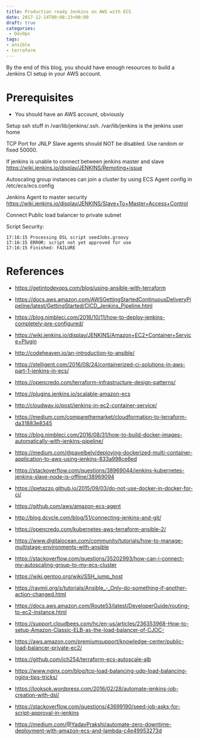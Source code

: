 ```yaml
---
title: Production ready Jenkins on AWS with ECS
date: 2017-12-14T00:08:23+00:00
draft: true
categories:
 - DevOps
tags:
- ansible
- terraform
---
```


By the end of this blog, you should have enough resources to build a Jenkins CI setup in your AWS account.

# Prerequisites
- You should have an AWS account, obviously

Setup ssh stuff in /var/lib/jenkins/.ssh. /var/lib/jenkins is the jenkins user home

TCP Port for JNLP Slave agents should NOT be disabled. Use random or fixed 50000.

If jenkins is unable to connect between jenkins master and slave https://wiki.jenkins.io/display/JENKINS/Remoting+issue

Autoscaling group instances can join a cluster by using ECS Agent config in /etc/ecs/ecs.config

Jenkins Agent to master security https://wiki.jenkins.io/display/JENKINS/Slave+To+Master+Access+Control

Connect Public load balancer to private subnet

Script Security:
```
17:16:15 Processing DSL script seedJobs.groovy
17:16:15 ERROR: script not yet approved for use
17:16:15 Finished: FAILURE
```

# References
- https://getintodevops.com/blog/using-ansible-with-terraform
- https://docs.aws.amazon.com/AWSGettingStartedContinuousDeliveryPipeline/latest/GettingStarted/CICD_Jenkins_Pipeline.html
- https://blog.nimbleci.com/2016/10/11/how-to-deploy-jenkins-completely-pre-configured/
- https://wiki.jenkins.io/display/JENKINS/Amazon+EC2+Container+Service+Plugin
- http://codeheaven.io/an-introduction-to-ansible/
- https://stelligent.com/2016/08/24/containerized-ci-solutions-in-aws-part-1-jenkins-in-ecs/
- https://opencredo.com/terraform-infrastructure-design-patterns/
- https://plugins.jenkins.io/scalable-amazon-ecs
- http://cloudway.io/post/jenkins-in-ec2-container-service/
- https://medium.com/comparethemarket/cloudformation-to-terraform-da31883e8345
- https://blog.nimbleci.com/2016/08/31/how-to-build-docker-images-automatically-with-jenkins-pipeline/
- https://medium.com/@pavelbely/deploying-dockerized-multi-container-application-to-aws-using-jenkins-833a998ce6ed
- https://stackoverflow.com/questions/38969044/jenkins-kubernetes-jenkins-slave-node-is-offline/38969094
- https://jpetazzo.github.io/2015/09/03/do-not-use-docker-in-docker-for-ci/
- https://github.com/aws/amazon-ecs-agent
- http://blog.dcycle.com/blog/51/connecting-jenkins-and-git/
- https://opencredo.com/kubernetes-aws-terraform-ansible-2/
- https://www.digitalocean.com/community/tutorials/how-to-manage-multistage-environments-with-ansible
- https://stackoverflow.com/questions/35202993/how-can-i-connect-my-autoscaling-group-to-my-ecs-cluster
- https://wiki.gentoo.org/wiki/SSH_jump_host
- https://raymii.org/s/tutorials/Ansible_-_Only-do-something-if-another-action-changed.html
- https://docs.aws.amazon.com/Route53/latest/DeveloperGuide/routing-to-ec2-instance.html
- https://support.cloudbees.com/hc/en-us/articles/236353968-How-to-setup-Amazon-Classic-ELB-as-the-load-balancer-of-CJOC-
- https://aws.amazon.com/premiumsupport/knowledge-center/public-load-balancer-private-ec2/

- https://github.com/jch254/terraform-ecs-autoscale-alb

- https://www.nginx.com/blog/tcp-load-balancing-udp-load-balancing-nginx-tips-tricks/
- https://looksok.wordpress.com/2016/02/28/automate-jenkins-job-creation-with-dsl/
- https://stackoverflow.com/questions/43699190/seed-job-asks-for-script-approval-in-jenkins
- https://medium.com/@YadavPrakshi/automate-zero-downtime-deployment-with-amazon-ecs-and-lambda-c4e49953273d
